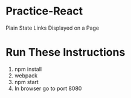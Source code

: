 # Practice-React
Plain State Links Displayed on a Page

# Run These Instructions
1. npm install
2. webpack
3. npm start
4. In browser go to port 8080

